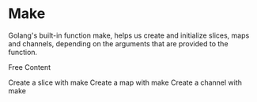 # Make

Golang's built-in function make, helps us create and initialize slices, maps and channels, depending on the arguments that are provided to the function.

<ResourceGroupTitle>Free Content</ResourceGroupTitle>

<BadgeLink badgeText='Read' href='https://www.golangprograms.com/how-to-create-slice-using-make-function-in-golang.html'>Create a slice with make</BadgeLink>
<BadgeLink badgeText='Read' href='https://www.golangprograms.com/golang-package-examples/how-to-create-map-using-the-make-function-in-go.html'>Create a map with make</BadgeLink>
<BadgeLink badgeText='Read' href='https://www.programiz.com/golang/channel#channel'>Create a channel with make</BadgeLink>